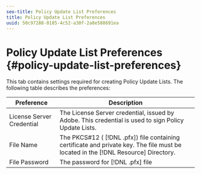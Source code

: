 ```yaml
---
seo-title: Policy Update List Preferences
title: Policy Update List Preferences
uuid: 50c97288-0185-4c52-a30f-2a8e588691ea
---
```


# Policy Update List Preferences {#policy-update-list-preferences}

This tab contains settings required for creating Policy Update Lists. The following table describes the preferences: 

|  Preference  | Description  |
|---|---|
|  License Server Credential  | The License Server credential, issued by Adobe. This credential is used to sign Policy Update Lists.  |
|  File Name  |The PKCS#12 ( [!DNL .pfx]) file containing certificate and private key. The file must be located in the [!DNL Resource] Directory.  |
|  File Password  |The password for [!DNL .pfx] file  |

